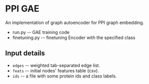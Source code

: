 # PPI GAE
An implementation of graph autoencoder for PPI graph embedding.
- run.py -- GAE training code
- finetuning.py -- finetuning Encoder with the specified class

## Input details
- `edges` -- weighted tab-separated edge list.
- `feats` -- initial nodes' features table (csv).
- `ids` -- a file with some protein ids and class labels. 
